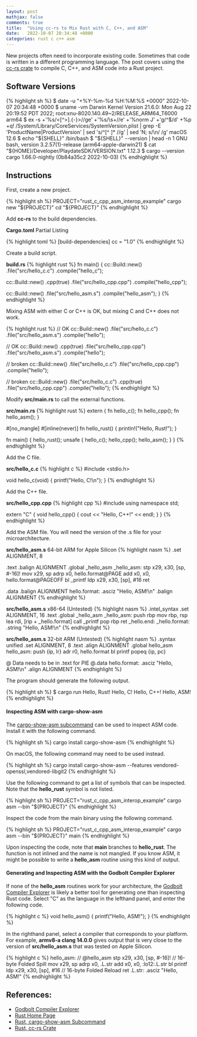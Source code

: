 ```yaml
---
layout: post
mathjax: false
comments: true
title:  "Using cc-rs to Mix Rust with C, C++, and ASM"
date:   2022-10-07 20:34:48 +0000
categories: rust c c++ asm
---
```

New projects often need to incorporate existing code.
Sometimes that code is written in a different programming language.
The post covers using the [cc-rs crate][rust_cc_rs] to compile C,
C++, and ASM code into a Rust project.

## Software Versions

{% highlight sh %}
$ date -u "+%Y-%m-%d %H:%M:%S +0000"
2022-10-07 20:34:48 +0000
$ uname -vm
Darwin Kernel Version 21.6.0: Mon Aug 22 20:19:52 PDT 2022; root:xnu-8020.140.49~2/RELEASE_ARM64_T6000 arm64
$ ex -s +'%s/<[^>].\{-}>//ge' +'%s/\s\+//e' +'%norm J' +'g/^$/d' +%p +q! /System/Library/CoreServices/SystemVersion.plist | grep -E 'ProductName|ProductVersion' | sed 's/^[^ ]* //g' | sed 'N; s/\n/ /g'
macOS 12.6
$ echo "${SHELL}"
/bin/bash
$ "${SHELL}" --version  | head -n 1
GNU bash, version 3.2.57(1)-release (arm64-apple-darwin21)
$ cat "${HOME}/Developer/PlaydateSDK/VERSION.txt"
1.12.3
$ cargo --version
cargo 1.66.0-nightly (0b84a35c2 2022-10-03)
{% endhighlight %}

## Instructions

First, create a new project.

{% highlight sh %}
PROJECT="rust_c_cpp_asm_interop_example"
cargo new "${PROJECT}"
cd "${PROJECT}"
{% endhighlight %}

Add **cc-rs** to the build dependencies.

**Cargo.toml** Partial Listing

{% highlight toml %}
[build-dependencies]
cc = "1.0"
{% endhighlight %}

Create a build script.

**build.rs**
{% highlight rust %}
fn main() {
  cc::Build::new()
    .file("src/hello_c.c")
    .compile("hello_c");

  cc::Build::new()
    .cpp(true)
    .file("src/hello_cpp.cpp")
    .compile("hello_cpp");

  cc::Build::new()
    .file("src/hello_asm.s")
    .compile("hello_asm");
}
{% endhighlight %}

Mixing ASM with either C or C++ is OK, but mixing C and C++ does not work.

{% highlight rust %}
  // OK
  cc::Build::new()
    .file("src/hello_c.c")
    .file("src/hello_asm.s")
    .compile("hello");

  // OK
  cc::Build::new()
    .cpp(true)
    .file("src/hello_cpp.cpp")
    .file("src/hello_asm.s")
    .compile("hello");

  // broken
  cc::Build::new()
    .file("src/hello_c.c")
    .file("src/hello_cpp.cpp")
    .compile("hello");

  // broken
  cc::Build::new()
    .file("src/hello_c.c")
    .cpp(true)
    .file("src/hello_cpp.cpp")
    .compile("hello");
{% endhighlight %}

Modify **src/main.rs** to call the external functions.

**src/main.rs**
{% highlight rust %}
extern {
  fn hello_c();
  fn hello_cpp();
  fn hello_asm();
}

#[no_mangle]
#[inline(never)]
fn hello_rust() {
  println!("Hello, Rust!");
}

fn main() {
  hello_rust();
  unsafe {
    hello_c();
    hello_cpp();
    hello_asm();
  }
}
{% endhighlight %}

Add the C file.

**src/hello_c.c**
{% highlight c %}
#include <stdio.h>

void hello_c(void) {
  printf("Hello, C!\n");
}
{% endhighlight %}

Add the C++ file.

**src/hello_cpp.cpp**
{% highlight cpp %}
#include <iostream>
using namespace std;

extern "C" {
  void hello_cpp() {
    cout << "Hello, C++!" << endl;
  }
}
{% endhighlight %}

Add the ASM file.
You will need the version of the .s file for your microarchitecture.

**src/hello_asm.s** 64-bit ARM for Apple Silicon
{% highlight nasm %}
        .set ALIGNMENT, 8

.text
        .balign ALIGNMENT
        .global _hello_asm
_hello_asm:
        stp     x29, x30, [sp, #-16]!
        mov     x29, sp
        adrp    x0, hello.format@PAGE
        add     x0, x0, hello.format@PAGEOFF
        bl      _printf
        ldp     x29, x30, [sp], #16
        ret

.data
        .balign ALIGNMENT
hello.format:
        .asciz "Hello, ASM!\n"
        .balign ALIGNMENT
{% endhighlight %}

**src/hello_asm.s** x86-64 (Untested)
{% highlight nasm %}
        .intel_syntax
        .set ALIGNMENT, 16
.text
        .global _hello_asm
_hello_asm:
        push    rbp
        mov     rbp, rsp
        lea     rdi, [rip + _hello.format]
        call    _printf
        pop     rbp
        ret
_hello.end:
_hello.format:
       .string "Hello, ASM!\n"
{% endhighlight %}

**src/hello_asm.s** 32-bit ARM (Untested)
{% highlight nasm %}
        .syntax unified
        .set ALIGNMENT, 8
.text
        .align ALIGNMENT
        .global hello_asm
hello_asm:
        push    {ip, lr}
        adr     r0, hello.format
        bl      printf
        popeq   {ip, pc}

@ Data needs to be in .text for PIE
@.data
hello.format:
        .asciz "Hello, ASM!\n"
        .align ALIGNMENT
{% endhighlight %}

The program should generate the following output.

{% highlight sh %}
$ cargo run
Hello, Rust!
Hello, C!
Hello, C++!
Hello, ASM!
{% endhighlight %}

#### Inspecting ASM with cargo-show-asm

The [cargo-show-asm subcommand][rust_cargo_show_asm] can be used to inspect
ASM code.
Install it with the following command.

{% highlight sh %}
cargo install cargo-show-asm
{% endhighlight %}

On macOS, the following command may need to be used instead.

{% highlight sh %}
cargo install cargo-show-asm --features vendored-openssl,vendored-libgit2
{% endhighlight %}

Use the following command to get a list of symbols that can be inspected.
Note that the **hello_rust** symbol is not listed.

{% highlight sh %}
PROJECT="rust_c_cpp_asm_interop_example"
cargo asm --bin "${PROJECT}"
{% endhighlight %}

Inspect the code from the main binary using the following command.

{% highlight sh %}
PROJECT="rust_c_cpp_asm_interop_example"
cargo asm --bin "${PROJECT}" main
{% endhighlight %}

Upon inspecting the code, note that **main** branches to **hello_rust**.
The function is not inlined and the name is not mangled.
If you know ASM, it might be possible to write a **hello_asm** routine
using this kind of output.

#### Generating and Inspecting ASM with the Godbolt Compiler Explorer

If none of the **hello_asm** routines work for your architecture, the
[Godbolt Compiler Explorer][godbolt] is likely a better tool for generating
one than inspecting Rust code.
Select "C" as the language in the lefthand panel, and enter the following code.

{% highlight c %}
void hello_asm() {
  printf("Hello, ASM!");
}
{% endhighlight %}

In the righthand panel, select a compiler that corresponds to your platform.
For example, **armv8-a clang 14.0.0** gives output that is very close to the
version of **src/hello_asm.s** that was tested on Apple Silicon.

{% highlight c %}
hello_asm:                              // @hello_asm
        stp     x29, x30, [sp, #-16]!           // 16-byte Folded Spill
        mov     x29, sp
        adrp    x0, .L.str
        add     x0, x0, :lo12:.L.str
        bl      printf
        ldp     x29, x30, [sp], #16             // 16-byte Folded Reload
        ret
.L.str:
        .asciz  "Hello, ASM!"
{% endhighlight %}

## References:

- [Godbolt Compiler Explorer][godbolt]
- [Rust Home Page][rust]
- [Rust, cargo-show-asm Subcommand][rust_cargo_show_asm]
- [Rust, cc-rs Crate][rust_cc_rs]

[godbolt]: https://godbolt.org
[rust]: https://www.rust-lang.org
[rust_cargo_show_asm]: https://crates.io/crates/cargo-show-asm
[rust_cc_rs]: https://crates.io/crates/cc

